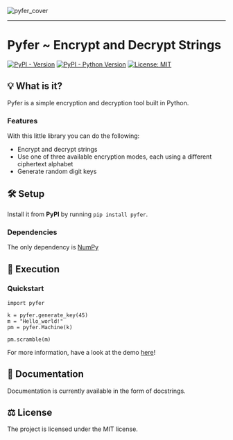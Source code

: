 ![pyfer_cover](aux/rm_cover.jpg)

-----------------

# Pyfer ~ Encrypt and Decrypt Strings

[![PyPI - Version](https://img.shields.io/pypi/v/pyfer.svg)](https://pypi.org/project/pyfer/)
[![PyPI - Python Version](https://img.shields.io/pypi/pyversions/pyfer.svg)](https://pypi.org/project/pyfer/)
[![License: MIT](https://img.shields.io/badge/license-MIT-C06524)](https://github.com/celerygemini/pyfer/blob/main/LICENSE)

## 💡 What is it?

Pyfer is a simple encryption and decryption tool built in Python. 

### Features

With this little library you can do the following:

 - Encrypt and decrypt strings
 - Use one of three available encryption modes, each using a different ciphertext alphabet
 - Generate random digit keys

## 🛠️ Setup 

Install it from **PyPI** by running `pip install pyfer`.

### Dependencies 

The only dependency is [NumPy](https://numpy.org)

## 🚀 Execution

### Quickstart

```
import pyfer

k = pyfer.generate_key(45)
m = "Hello_world!"
pm = pyfer.Machine(k)

pm.scramble(m)

```

For more information, have a look at the demo [here](https://github.com/elbydata/pyfer/blob/master/demos/demo.ipynb)!

## 📝 Documentation

Documentation is currently available in the form of docstrings.
 
## ⚖️ License

The project is licensed under the MIT license.
